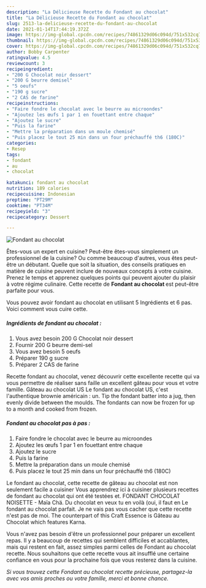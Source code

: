 ```yaml
---
description: "La Délicieuse Recette du Fondant au chocolat"
title: "La Délicieuse Recette du Fondant au chocolat"
slug: 2513-la-delicieuse-recette-du-fondant-au-chocolat
date: 2021-01-14T17:44:19.372Z
image: https://img-global.cpcdn.com/recipes/74861329d06c094d/751x532cq70/fondant-au-chocolat-photo-principale-de-la-recette.jpg
thumbnail: https://img-global.cpcdn.com/recipes/74861329d06c094d/751x532cq70/fondant-au-chocolat-photo-principale-de-la-recette.jpg
cover: https://img-global.cpcdn.com/recipes/74861329d06c094d/751x532cq70/fondant-au-chocolat-photo-principale-de-la-recette.jpg
author: Bobby Carpenter
ratingvalue: 4.5
reviewcount: 3
recipeingredient:
- "200 G Chocolat noir dessert"
- "200 G beurre demisel"
- "5 oeufs"
- "190 g sucre"
- "2 CAS de farine"
recipeinstructions:
- "Faire fondre le chocolat avec le beurre au microondes"
- "Ajoutez les œufs 1 par 1 en fouettant entre chaque"
- "Ajoutez le sucre"
- "Puis la farine"
- "Mettre la préparation dans un moule chemisé"
- "Puis placez le tout 25 min dans un four préchauffé th6 (180C)"
categories:
- Resep
tags:
- fondant
- au
- chocolat

katakunci: fondant au chocolat 
nutrition: 189 calories
recipecuisine: Indonesian
preptime: "PT29M"
cooktime: "PT34M"
recipeyield: "3"
recipecategory: Dessert

---
```



![Fondant au chocolat](https://img-global.cpcdn.com/recipes/74861329d06c094d/751x532cq70/fondant-au-chocolat-photo-principale-de-la-recette.jpg)

Êtes-vous un expert en cuisine? Peut-être êtes-vous simplement un professionnel de la cuisine? Ou comme beaucoup d'autres, vous êtes peut-être un débutant. Quelle que soit la situation, des conseils pratiques en matière de cuisine peuvent inclure de nouveaux concepts à votre cuisine. Prenez le temps et apprenez quelques points qui peuvent ajouter du plaisir à votre régime culinaire. Cette recette de <strong> Fondant au chocolat </strong> est peut-être parfaite pour vous.

<!--inarticleads1-->

Vous pouvez avoir fondant au chocolat en utilisant 5 Ingrédients et 6 pas. Voici comment vous cuire cette.

##### Ingrédients de fondant au chocolat :

1. Vous avez besoin 200 G Chocolat noir dessert
1. Fournir 200 G beurre demi-sel
1. Vous avez besoin 5 oeufs
1. Préparer 190 g sucre
1. Préparer 2 CAS de farine


Recette fondant au chocolat, venez découvrir cette excellente recette qui va vous permettre de réaliser sans faille un excellent gâteau pour vous et votre famille. Gâteau au chocolat US Le fondant au chocolat US, c&#39;est l&#39;authentique brownie américain : un. Tip the fondant batter into a jug, then evenly divide between the moulds. The fondants can now be frozen for up to a month and cooked from frozen. 

<!--inarticleads2-->

##### Fondant au chocolat pas à pas :

1. Faire fondre le chocolat avec le beurre au microondes
1. Ajoutez les œufs 1 par 1 en fouettant entre chaque
1. Ajoutez le sucre
1. Puis la farine
1. Mettre la préparation dans un moule chemisé
1. Puis placez le tout 25 min dans un four préchauffé th6 (180C)


Le fondant au chocolat, cette recette de gâteau au chocolat est non seulement facile a cuisiner Vous apprendrez ici à cuisiner plusieurs recettes de fondant au chocolat qui ont été testées et. FONDANT CHOCOLAT NOISETTE - Maïa Chä. Du chocolat en veux tu en voilà (oui, il faut en Le fondant au chocolat parfait. Je ne vais pas vous cacher que cette recette n&#39;est pas de moi. The counterpart of this Craft Essence is Gâteau au Chocolat which features Karna. 

<!--inarticleads1-->

<p>
Vous n'avez pas besoin d'être un professionnel pour préparer un excellent repas. Il y a beaucoup de recettes qui semblent difficiles et accablantes, mais qui restent en fait, assez simples parmi celles de Fondant au chocolat recette. Nous souhaitons que cette recette vous ait insufflé une certaine confiance en vous pour la prochaine fois que vous resterez dans la cuisine.
</p>

<p>
<i>Si vous trouvez cette Fondant au chocolat recette précieuse, partagez-la avec vos amis proches ou votre famille, merci et bonne chance.</i>
</p>
